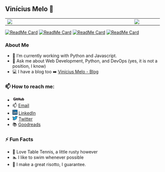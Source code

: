 ## Vinícius Melo 👋

<!--
**vinimmelo/vinimmelo** is a ✨ _special_ ✨ repository because its `README.md` (this file) appears on your GitHub profile.
Here are some ideas to get you started:
- 🔭 I’m currently working on ...
- 🌱 I’m currently learning ...
- 👯 I’m looking to collaborate on ...
- 🤔 I’m looking for help with ...
- 💬 Ask me about ...
- 📫 How to reach me: ...
- 😄 Pronouns: ...
- ⚡ Fun fact: ...
-->


<center>
<table>
    <tr>
        <td><img width="400px" align="left" 
                 src="https://github-readme-stats.vercel.app/api/top-langs/?username=vinimmelo&hide=racket,css,html,lisp,drracket,jupyter%20notebook&layout=compact&theme=onedark&show_icons=true&count_private=true&langs_count=10" /></td>
        <td><img width="495px" align="left" src="https://github-readme-stats.vercel.app/api?username=vinimmelo&theme=onedark&show_icons=true&count_private=true"/></td>
    </tr>   
</table>
</center>  

[![ReadMe Card](https://github-readme-stats.vercel.app/api/pin/?username=vinimmelo&repo=i3wm-config)](https://github.com/vinimmelo/i3wm-config)
[![ReadMe Card](https://github-readme-stats.vercel.app/api/pin/?username=vinimmelo&repo=python)](https://github.com/vinimmelo/python)
[![ReadMe Card](https://github-readme-stats.vercel.app/api/pin/?username=vinimmelo&repo=microblog)](https://github.com/vinimmelo/microblog)
[![ReadMe Card](https://github-readme-stats.vercel.app/api/pin/?username=vinimmelo&repo=ruby-sample)](https://github.com/vinimmelo/ruby-sample)

### About Me
- 🔭 I’m currently working with Python and Javascript.
- 💬 Ask me about Web Development, Python, and DevOps (yes, it is not a position, I know)
- :computer: I have a blog too  :arrow_right:  [Vinícius Melo - Blog](https://vinimelo.dev)

### 📫 How to reach me:
  - <a href="https://github.com/vinimmelo/"><img src="https://github.com/vinimmelo/vinimmelo/blob/master/images/GitHub_Logo.png" width="40"></img></a>
  - :mailbox: [Email](mailto:eu@vinimelo.dev)
  - <a href="https://www.linkedin.com/in/viniciusmmelo"><img src="https://github.com/vinimmelo/vinimmelo/blob/master/images/004-linkedin.png" width="16"></img></a> [LinkedIn](https://www.linkedin.com/in/viniciusmmelo)  
  - <a href="https://twitter.com/vinimmelo"><img src="https://github.com/vinimmelo/vinimmelo/blob/master/images/007-twitter.png" width="16"></img></a> [Twitter](https://twitter.com/vinimmelo)  
  - :books: [Goodreads](https://www.goodreads.com/user/show/102894831-vinicius)

### ⚡ Fun Facts
- :ping_pong: Love Table Tennis, a little rusty however
- :swimmer: I like to swim whenever possible
- :rice: I make a great risotto, I guarantee.
